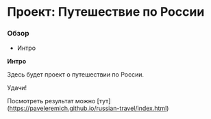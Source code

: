 # Проект: Путешествие по России

### Обзор

* Интро

**Интро**

Здесь будет проект о путешествии по России.

Удачи!
 
 Посмотреть результат можно  [тут] (https://paveleremich.github.io/russian-travel/index.html)
 